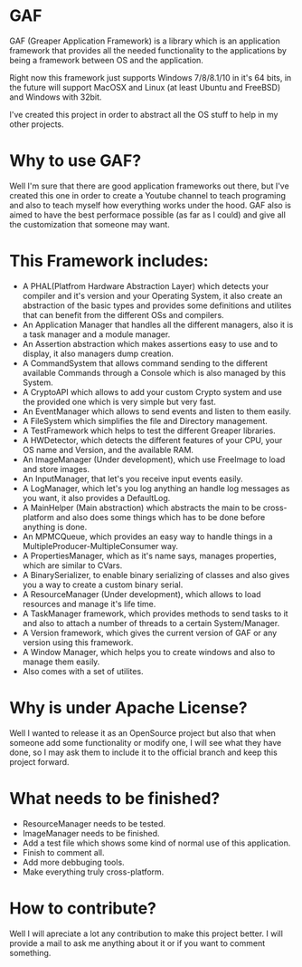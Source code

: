 # GAF
GAF (Greaper Application Framework) is a library which is an application framework that provides all the needed functionality to the applications by being a framework between OS and the application.

Right now this framework just supports Windows 7/8/8.1/10 in it's 64 bits, in the future will support MacOSX and Linux (at least Ubuntu and FreeBSD) and Windows with 32bit.

I've created this project in order to abstract all the OS stuff to help in my other projects.

# Why to use GAF?
Well I'm sure that there are good application frameworks out there, but I've created this one in order to create a Youtube channel to teach programing and also to teach myself how everything works under the hood. GAF also is aimed to have the best performace possible (as far as I could) and give all the customization that someone may want.

# This Framework includes:
- A PHAL(Platfrom Hardware Abstraction Layer) which detects your compiler and it's version and your Operating System, it also create an abstraction of the basic types and provides some definitions and utilites that can benefit from the different OSs and compilers.
- An Application Manager that handles all the different managers, also it is a task manager and a module manager.
- An Assertion abstraction which makes assertions easy to use and to display, it also managers dump creation.
- A CommandSystem that allows command sending to the different available Commands through a Console which is also managed by this System.
- A CryptoAPI which allows to add your custom Crypto system and use the provided one which is very simple but very fast.
- An EventManager which allows to send events and listen to them easily.
- A FileSystem which simplifies the file and Directory management.
- A TestFramework which helps to test the different Greaper libraries.
- A HWDetector, which detects the different features of your CPU, your OS name and Version, and the available RAM.
- An ImageManager (Under development), which use FreeImage to load and store images.
- An InputManager, that let's you receive input events easily.
- A LogManager, which let's you log anything an handle log messages as you want, it also provides a DefaultLog.
- A MainHelper (Main abstraction) which abstracts the main to be cross-platform and also does some things which has to be done before anything is done.
- An MPMCQueue, which provides an easy way to handle things in a MultipleProducer-MultipleConsumer way.
- A PropertiesManager, which as it's name says, manages properties, which are similar to CVars.
- A BinarySerializer, to enable binary serializing of classes and also gives you a way to create a custom binary serial.
- A ResourceManager (Under development), which allows to load resources and manage it's life time.
- A TaskManager framework, which provides methods to send tasks to it and also to attach a number of threads to a certain System/Manager.
- A Version framework, which gives the current version of GAF or any version using this framework.
- A Window Manager, which helps you to create windows and also to manage them easily.
- Also comes with a set of utilites.

# Why is under Apache License?
Well I wanted to release it as an OpenSource project but also that when someone add some functionality or modify one, I will see what they have done, so I may ask them to include it to the official branch and keep this project forward.

# What needs to be finished?
- ResourceManager needs to be tested.
- ImageManager needs to be finished.
- Add a test file which shows some kind of normal use of this application.
- Finish to comment all.
- Add more debbuging tools.
- Make everything truly cross-platform.

# How to contribute?
Well I will apreciate a lot any contribution to make this project better. I will provide a mail to ask me anything about it or if you want to comment something.
